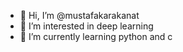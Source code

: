 - 👋 Hi, I’m @mustafakarakanat
- 👀 I’m interested in deep learning
- 🌱 I’m currently learning python and c

<!---
mucitmaker/mucitmaker is a ✨ special ✨ repository because its `README.md` (this file) appears on your GitHub profile.
You can click the Preview link to take a look at your changes.
--->
